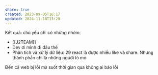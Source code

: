 ```yaml
---
share: true
created: 2023-09-05T16:17
updated: 2024-11-18T13:20
---
```

Kết quả: chủ yếu chỉ có những nhóm:
- [[J2TEAM]]
- Dev ơi mình đi đâu thế
- Phân tích và xử lý dữ liệu: 29 react
là được nhiều like và share. Nhưng thành phần chỉ là những người tò mò

Đến cả web bị lỗi mà suốt thời gian qua không ai báo lỗi
